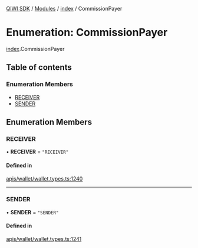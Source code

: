[QIWI SDK](../README.md) / [Modules](../modules.md) / [index](../modules/index.md) / CommissionPayer

# Enumeration: CommissionPayer

[index](../modules/index.md).CommissionPayer

## Table of contents

### Enumeration Members

- [RECEIVER](index.CommissionPayer.md#receiver)
- [SENDER](index.CommissionPayer.md#sender)

## Enumeration Members

### RECEIVER

• **RECEIVER** = ``"RECEIVER"``

#### Defined in

[apis/wallet/wallet.types.ts:1240](https://github.com/AlexXanderGrib/node-qiwi-sdk/blob/b60f8c6/src/apis/wallet/wallet.types.ts#L1240)

___

### SENDER

• **SENDER** = ``"SENDER"``

#### Defined in

[apis/wallet/wallet.types.ts:1241](https://github.com/AlexXanderGrib/node-qiwi-sdk/blob/b60f8c6/src/apis/wallet/wallet.types.ts#L1241)
